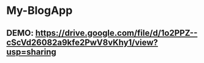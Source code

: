 # My-BlogApp
## DEMO: https://drive.google.com/file/d/1o2PPZ--cScVd26082a9kfe2PwV8vKhy1/view?usp=sharing
